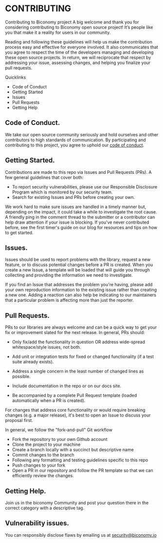 # CONTRIBUTING

Contributing to Biconomy project
A big welcome and thank you for considering contributing to Biconomy open source project! It’s people like you that make it a reality for users in our community.

Reading and following these guidelines will help us make the contribution process easy and effective for everyone involved. It also communicates that you agree to respect the time of the developers managing and developing these open source projects. In return, we will reciprocate that respect by addressing your issue, assessing changes, and helping you finalize your pull requests.

Quicklinks
- Code of Conduct
- Getting Started
- Issues
- Pull Requests
- Getting Help

## Code of Conduct.   
We take our open source community seriously and hold ourselves and other contributors to high standards of communication. By participating and contributing to this project, you agree to uphold our [code of conduct](./code_of_conduct.md).


## Getting Started.  
Contributions are made to this repo via Issues and Pull Requests (PRs). A few general guidelines that cover both:
- To report security vulnerabilities, please use our Responsible Disclosure Program which is monitored by our security team.
- Search for existing Issues and PRs before creating your own.

We work hard to make sure issues are handled in a timely manner but, depending on the impact, it could take a while to investigate the root cause. A friendly ping in the comment thread to the submitter or a contributor can help draw attention if your issue is blocking.
If you've never contributed before, see the first timer's guide on our blog for resources and tips on how to get started.

## Issues. 
Issues should be used to report problems with the library, request a new feature, or to discuss potential changes before a PR is created. When you create a new Issue, a template will be loaded that will guide you through collecting and providing the information we need to investigate.

If you find an Issue that addresses the problem you're having, please add your own reproduction information to the existing issue rather than creating a new one. Adding a reaction can also help be indicating to our maintainers that a particular problem is affecting more than just the reporter.

## Pull Requests.  
PRs to our libraries are always welcome and can be a quick way to get your fix or improvement slated for the next release. In general, PRs should:

- Only fix/add the functionality in question OR address wide-spread whitespace/style issues, not both.

- Add unit or integration tests for fixed or changed functionality (if a test suite already exists).

- Address a single concern in the least number of changed lines as possible.

- Include documentation in the repo or on our docs site.

- Be accompanied by a complete Pull Request template (loaded automatically when a PR is created).

For changes that address core functionality or would require breaking changes (e.g. a major release), it's best to open an Issue to discuss your proposal first.

In general, we follow the "fork-and-pull" Git workflow

- Fork the repository to your own Github account
- Clone the project to your machine
- Create a branch locally with a succinct but descriptive name
- Commit changes to the branch
- Following any formatting and testing guidelines specific to this repo
- Push changes to your fork
- Open a PR in our repository and follow the PR template so that we can efficiently review the changes.

## Getting Help.  
Join us in the biconomy Community and post your question there in the correct category with a descriptive tag.


## Vulnerability issues.  
You can responsibly disclose flaws by emailing us at security@biconomy.io 
